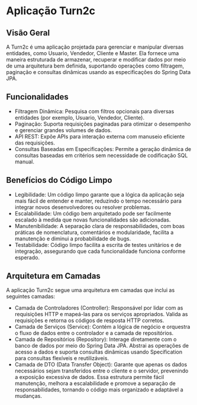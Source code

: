 # Aplicação Turn2c
## Visão Geral
A Turn2c é uma aplicação projetada para gerenciar e manipular diversas entidades, como Usuario, Vendedor, Cliente e Master. Ela fornece uma maneira estruturada de armazenar, recuperar e modificar dados por meio de uma arquitetura bem definida, suportando operações como filtragem, paginação e consultas dinâmicas usando as especificações do Spring Data JPA.

## Funcionalidades
- Filtragem Dinâmica: Pesquisa com filtros opcionais para diversas entidades (por exemplo, Usuario, Vendedor, Cliente).
- Paginação: Suporta requisições paginadas para otimizar o desempenho e gerenciar grandes volumes de dados.
- API REST: Expõe APIs para interação externa com manuseio eficiente das requisições.
- Consultas Baseadas em Especificações: Permite a geração dinâmica de consultas baseadas em critérios sem necessidade de codificação SQL manual.

## Benefícios do Código Limpo
- Legibilidade: Um código limpo garante que a lógica da aplicação seja mais fácil de entender e manter, reduzindo o tempo necessário para integrar novos desenvolvedores ou resolver problemas.
- Escalabilidade: Um código bem arquitetado pode ser facilmente escalado à medida que novas funcionalidades são adicionadas.
- Manutenibilidade: A separação clara de responsabilidades, com boas práticas de nomenclatura, comentários e modularidade, facilita a manutenção e diminui a probabilidade de bugs.
- Testabilidade: Código limpo facilita a escrita de testes unitários e de integração, assegurando que cada funcionalidade funciona conforme esperado.

## Arquitetura em Camadas
A aplicação Turn2c segue uma arquitetura em camadas que inclui as seguintes camadas:

- Camada de Controladores (Controller): Responsável por lidar com as requisições HTTP e mapeá-las para os serviços apropriados. Valida as requisições e retorna os códigos de resposta HTTP corretos.
- Camada de Serviços (Service): Contém a lógica de negócio e orquestra o fluxo de dados entre o controlador e a camada de repositórios.
- Camada de Repositórios (Repository): Interage diretamente com o banco de dados por meio do Spring Data JPA. Abstrai as operações de acesso a dados e suporta consultas dinâmicas usando Specification para consultas flexíveis e reutilizáveis.
- Camada de DTO (Data Transfer Object): Garante que apenas os dados necessários sejam transferidos entre o cliente e o servidor, prevenindo a exposição excessiva de dados.
Essa estrutura permite fácil manutenção, melhora a escalabilidade e promove a separação de responsabilidades, tornando o código mais organizado e adaptável a mudanças.
